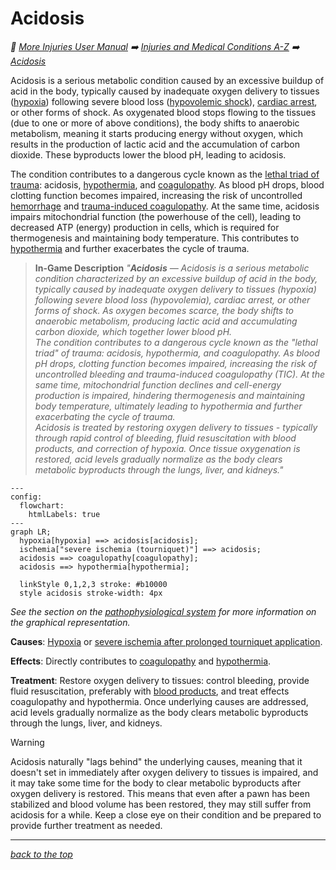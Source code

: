 # Acidosis

<!-- @generate_breadcrumb_trail {"template": "_:file_folder: {0}_", "connector": " :arrow_right: "} -->
_:file_folder: [More Injuries User Manual](/docs/wiki/README.md) :arrow_right: [Injuries and Medical Conditions A-Z](/docs/wiki/injuries/README.md) :arrow_right: [Acidosis](/docs/wiki/injuries/acidosis.md)_
<!-- @end_generated_block -->

Acidosis is a serious metabolic condition caused by an excessive buildup of acid in the body, typically caused by inadequate oxygen delivery to tissues ([hypoxia](/docs/wiki/injuries/hypoxia.md)) following severe blood loss ([hypovolemic shock](/docs/wiki/injuries/hypovolemic-shock.md)), [cardiac arrest](/docs/wiki/injuries/cardiac-arrest.md), or other forms of shock. As oxygenated blood stops flowing to the tissues (due to one or more of above conditions), the body shifts to anaerobic metabolism, meaning it starts producing energy without oxygen, which results in the production of lactic acid and the accumulation of carbon dioxide. These byproducts lower the blood pH, leading to acidosis.

The condition contributes to a dangerous cycle known as the [lethal triad of trauma](/docs/wiki/concepts.md#lethal-triad-of-trauma): acidosis, [hypothermia](/docs/wiki/injuries/hypothermia.md), and [coagulopathy](/docs/wiki/injuries/coagulopathy.md). As blood pH drops, blood clotting function becomes impaired, increasing the risk of uncontrolled [hemorrhage](/docs/wiki/injuries/hemorrhage.md) and [trauma-induced coagulopathy](/docs/wiki/injuries/coagulopathy.md). At the same time, acidosis impairs mitochondrial function (the powerhouse of the cell), leading to decreased ATP (energy) production in cells, which is required for thermogenesis and maintaining body temperature. This contributes to [hypothermia](/docs/wiki/injuries/hypothermia.md) and further exacerbates the cycle of trauma.

> **In-Game Description**
> _"**Acidosis** &mdash; Acidosis is a serious metabolic condition characterized by an excessive buildup of acid in the body, typically caused by inadequate oxygen delivery to tissues (hypoxia) following severe blood loss (hypovolemia), cardiac arrest, or other forms of shock. As oxygen becomes scarce, the body shifts to anaerobic metabolism, producing lactic acid and accumulating carbon dioxide, which together lower blood pH.  
> The condition contributes to a dangerous cycle known as the "lethal triad" of trauma: acidosis, hypothermia, and coagulopathy. As blood pH drops, clotting function becomes impaired, increasing the risk of uncontrolled bleeding and trauma-induced coagulopathy (TIC). At the same time, mitochondrial function declines and cell-energy production is impaired, hindering thermogenesis and maintaining body temperature, ultimately leading to hypothermia and further exacerbating the cycle of trauma.  
> Acidosis is treated by restoring oxygen delivery to tissues - typically through rapid control of bleeding, fluid resuscitation with blood products, and correction of hypoxia. Once tissue oxygenation is restored, acid levels gradually normalize as the body clears metabolic byproducts through the lungs, liver, and kidneys."_

```mermaid
---
config:
  flowchart:
    htmlLabels: true
---
graph LR;
  hypoxia[hypoxia] ==> acidosis[acidosis];
  ischemia["severe ischemia (tourniquet)"] ==> acidosis;
  acidosis ==> coagulopathy[coagulopathy];
  acidosis ==> hypothermia[hypothermia];

  linkStyle 0,1,2,3 stroke: #b10000
  style acidosis stroke-width: 4px
```

*See the section on the [pathophysiological system](/docs/wiki/pathophysiological-system.md#pathophysiological-system) for more information on the graphical representation.*

**Causes**: [Hypoxia](/docs/wiki/injuries/hypoxia.md) or [severe ischemia after prolonged tourniquet application](/docs/wiki/injuries/ischemia.md#ischemia-tourniquet).

**Effects**: Directly contributes to [coagulopathy](/docs/wiki/injuries/coagulopathy.md) and [hypothermia](/docs/wiki/injuries/hypothermia.md).

**Treatment**: Restore oxygen delivery to tissues: control bleeding, provide fluid resuscitation, preferably with [blood products](/docs/wiki/medical-devices.md#blood-bag), and treat effects coagulopathy and hypothermia. Once underlying causes are addressed, acid levels gradually normalize as the body clears metabolic byproducts through the lungs, liver, and kidneys.

> [!WARNING]
> Acidosis naturally "lags behind" the underlying causes, meaning that it doesn't set in immediately after oxygen delivery to tissues is impaired, and it may take some time for the body to clear metabolic byproducts after oxygen delivery is restored. This means that even after a pawn has been stabilized and blood volume has been restored, they may still suffer from acidosis for a while. Keep a close eye on their condition and be prepared to provide further treatment as needed.

<!-- @generate_link_to_top {"template": "---\n_[back to the top]({1})_"} -->
---
_[back to the top](#acidosis)_
<!-- @end_generated_block -->
